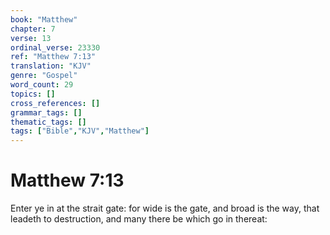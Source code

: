 ```yaml
---
book: "Matthew"
chapter: 7
verse: 13
ordinal_verse: 23330
ref: "Matthew 7:13"
translation: "KJV"
genre: "Gospel"
word_count: 29
topics: []
cross_references: []
grammar_tags: []
thematic_tags: []
tags: ["Bible","KJV","Matthew"]
---
```


# Matthew 7:13

Enter ye in at the strait gate: for wide is the gate, and broad is the way, that leadeth to destruction, and many there be which go in thereat:
